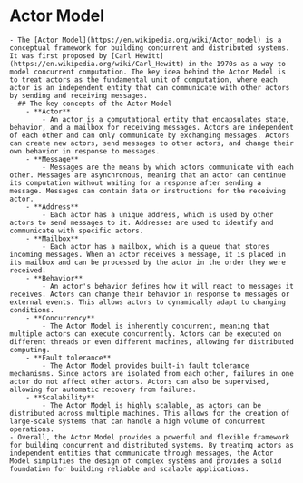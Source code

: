 # Actor Model
	- The [Actor Model](https://en.wikipedia.org/wiki/Actor_model) is a conceptual framework for building concurrent and distributed systems. It was first proposed by [Carl Hewitt](https://en.wikipedia.org/wiki/Carl_Hewitt) in the 1970s as a way to model concurrent computation. The key idea behind the Actor Model is to treat actors as the fundamental unit of computation, where each actor is an independent entity that can communicate with other actors by sending and receiving messages.
	- ## The key concepts of the Actor Model
		- **Actor**
			- An actor is a computational entity that encapsulates state, behavior, and a mailbox for receiving messages. Actors are independent of each other and can only communicate by exchanging messages. Actors can create new actors, send messages to other actors, and change their own behavior in response to messages.
		- **Message**
			- Messages are the means by which actors communicate with each other. Messages are asynchronous, meaning that an actor can continue its computation without waiting for a response after sending a message. Messages can contain data or instructions for the receiving actor.
		- **Address**
			- Each actor has a unique address, which is used by other actors to send messages to it. Addresses are used to identify and communicate with specific actors.
		- **Mailbox**
			- Each actor has a mailbox, which is a queue that stores incoming messages. When an actor receives a message, it is placed in its mailbox and can be processed by the actor in the order they were received.
		- **Behavior**
			- An actor's behavior defines how it will react to messages it receives. Actors can change their behavior in response to messages or external events. This allows actors to dynamically adapt to changing conditions.
		- **Concurrency**
			- The Actor Model is inherently concurrent, meaning that multiple actors can execute concurrently. Actors can be executed on different threads or even different machines, allowing for distributed computing.
		- **Fault tolerance**
			- The Actor Model provides built-in fault tolerance mechanisms. Since actors are isolated from each other, failures in one actor do not affect other actors. Actors can also be supervised, allowing for automatic recovery from failures.
		- **Scalability**
			- The Actor Model is highly scalable, as actors can be distributed across multiple machines. This allows for the creation of large-scale systems that can handle a high volume of concurrent operations.
	- Overall, the Actor Model provides a powerful and flexible framework for building concurrent and distributed systems. By treating actors as independent entities that communicate through messages, the Actor Model simplifies the design of complex systems and provides a solid foundation for building reliable and scalable applications.